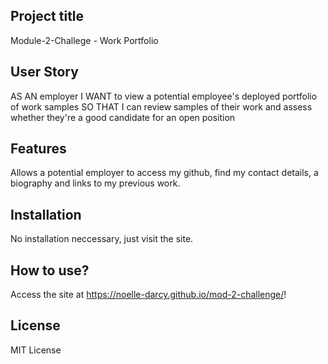 ## Project title
Module-2-Challege - Work Portfolio 

## User Story
AS AN employer
I WANT to view a potential employee's deployed portfolio of work samples
SO THAT I can review samples of their work and assess whether they're a good candidate for an open position

## Features
Allows a potential employer to access my github, find my contact details, a biography and links to my previous work. 


## Installation
No installation neccessary, just visit the site. 


## How to use?
Access the site at https://noelle-darcy.github.io/mod-2-challenge/!


## License
MIT License 
